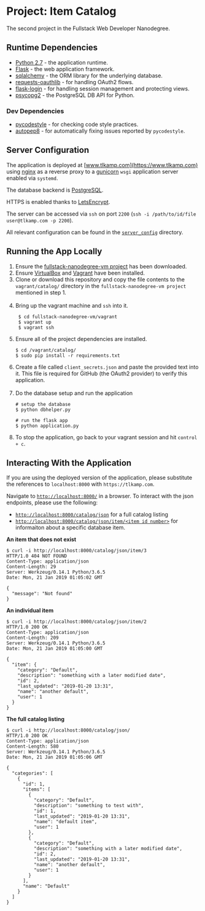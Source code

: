 # Project: Item Catalog
The second project in the Fullstack Web Developer Nanodegree.

## Runtime Dependencies
* [Python 2.7](https://docs.python.org/2.7/) - the application runtime.
* [Flask](http://flask.pocoo.org/) - the web application framework.
* [sqlalchemy](https://www.sqlalchemy.org/) - the ORM library for the underlying database.
* [requests-oauthlib](https://requests-oauthlib.readthedocs.io/en/latest/) - for handling OAuth2 flows.
* [flask-login](https://flask-login.readthedocs.io/en/latest/) - for handling session management and protecting views.
* [psycopg2](http://initd.org/psycopg/) - the PostgreSQL DB API for Python.

### Dev Dependencies
* [pycodestyle](https://pycodestyle.readthedocs.io/en/latest/) - for checking code style practices.
* [autopep8](https://pypi.org/project/autopep8/) - for automatically fixing issues reported by `pycodestyle`.

## Server Configuration
The application is deployed at [www.tlkamp.com](https://www.tlkamp.com) using [nginx](https://www.nginx.com/) as a
reverse proxy to a [gunicorn](https://gunicorn.org/) `wsgi` application server enabled via `systemd`.

The database backend is [PostgreSQL](https://www.postgresql.org/).

HTTPS is enabled thanks to [LetsEncrypt](https://letsencrypt.org/).

The server can be accessed via `ssh` on port `2200` (`ssh -i /path/to/id/file user@tlkamp.com -p 2200`).

All relevant configuration can be found in the [`server_config`](server_config/) directory.

## Running the App Locally
1. Ensure the [fullstack-nanodegree-vm project](https://github.com/udacity/fullstack-nanodegree-vm) has been downloaded.
2. Ensure [VirtualBox](https://www.virtualbox.org/) and [Vagrant](https://www.vagrantup.com/) have been installed.
3. Clone or download this repository and copy the file contents to the `vagrant/catalog/` directory in the `fullstack-nanodegree-vm project` mentioned in step 1. <br/><br/>
4. Bring up the vagrant machine and `ssh` into it.
   ```shell
    $ cd fullstack-nanodegree-vm/vagrant
    $ vagrant up
    $ vagrant ssh
    ```
5. Ensure all of the project dependencies are installed.
    ```shell
    $ cd /vagrant/catalog/
    $ sudo pip install -r requirements.txt
    ```
6. Create a file called `client_secrets.json` and paste the provided text into it. This file is required for GitHub (the OAuth2 provider) to verify this application. <br/><br/>
7. Do the database setup and run the application
    ```shell
    # setup the database
    $ python dbhelper.py

    # run the flask app
    $ python application.py
    ```
8. To stop the application, go back to your vagrant session and hit `control + c`.

## Interacting With the Application
If you are using the deployed version of the application, please substitute the references to `localhost:8000` with
`https://tlkamp.com`.

Navigate to [`http://localhost:8000/`](http://localhost:8000) in a browser. To interact with the json endpoints, please use the following:
  * [`http://localhost:8000/catalog/json`](http://localhost:8000/catalog/json/) for a full catalog listing
  * [`http://localhost:8000/catalog/json/item/<item id number>`](http://localhost:8000/catalog/json/item/1) for informaiton about a specific database item.

**An item that does not exist**
```shell
$ curl -i http://localhost:8000/catalog/json/item/3
HTTP/1.0 404 NOT FOUND
Content-Type: application/json
Content-Length: 29
Server: Werkzeug/0.14.1 Python/3.6.5
Date: Mon, 21 Jan 2019 01:05:02 GMT

{
  "message": "Not found"
}
```

**An individual item**
```shell
$ curl -i http://localhost:8000/catalog/json/item/2
HTTP/1.0 200 OK
Content-Type: application/json
Content-Length: 209
Server: Werkzeug/0.14.1 Python/3.6.5
Date: Mon, 21 Jan 2019 01:05:00 GMT

{
  "item": {
    "category": "Default",
    "description": "something with a later modified date",
    "id": 2,
    "last_updated": "2019-01-20 13:31",
    "name": "another default",
    "user": 1
  }
}
```

**The full catalog listing**
```shell
$ curl -i http://localhost:8000/catalog/json/
HTTP/1.0 200 OK
Content-Type: application/json
Content-Length: 580
Server: Werkzeug/0.14.1 Python/3.6.5
Date: Mon, 21 Jan 2019 01:05:06 GMT

{
  "categories": [
    {
      "id": 1,
      "items": [
        {
          "category": "Default",
          "description": "something to test with",
          "id": 1,
          "last_updated": "2019-01-20 13:31",
          "name": "default item",
          "user": 1
        },
        {
          "category": "Default",
          "description": "something with a later modified date",
          "id": 2,
          "last_updated": "2019-01-20 13:31",
          "name": "another default",
          "user": 1
        }
      ],
      "name": "Default"
    }
  ]
}
```

